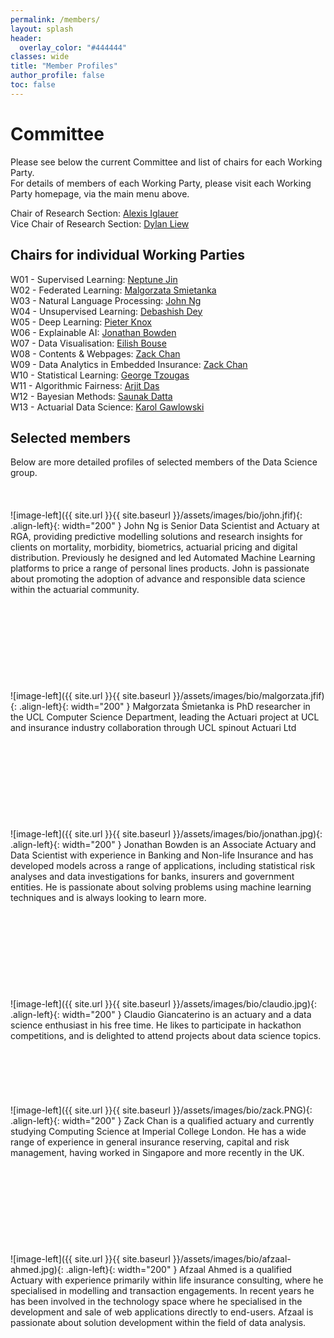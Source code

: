 ```yaml
---
permalink: /members/
layout: splash
header:
  overlay_color: "#444444"
classes: wide
title: "Member Profiles"
author_profile: false
toc: false
---
```


<div class="notice--info" markdown="1">

<h1>Committee</h1>

Please see below the current Committee and list of chairs for each Working Party.  
For details of members of each Working Party, please visit each Working Party homepage, via the main menu above.

Chair of Research Section: <a href="https://www.linkedin.com/in/aiglauer/?originalSubdomain=ch"> Alexis Iglauer </a>
<br>Vice Chair of Research Section: <a href="https://www.linkedin.com/in/dylanliew/"> Dylan Liew </a>


<h2>Chairs for individual Working Parties</h2>

W01 - Supervised Learning: <a href href="https://www.linkedin.com/in/neptune-jin-0a1aba93/"> Neptune Jin </a>
<br>W02 - Federated Learning: <a href href="https://www.linkedin.com/in/ma%C5%82gorzata-%C5%9Bmietanka-a1963a112/"> Malgorzata Smietanka </a>
<br>W03 - Natural Language Processing: <a href="https://www.linkedin.com/in/wui-hua-ng/"> John Ng </a>
<br>W04 - Unsupervised Learning: <a href="https://www.linkedin.com/in/debashish-dey-669025a3/"> Debashish Dey </a>
<br>W05 - Deep Learning: <a href href="https://www.linkedin.com/in/pieter-knox/"> Pieter Knox </a>
<br>W06 - Explainable AI: <a href href="https://www.linkedin.com/in/jonathan-bowden-22433b27/"> Jonathan Bowden </a>
<br>W07 - Data Visualisation: <a href href="https://www.linkedin.com/in/eilish-bouse-655194b2/"> Eilish Bouse </a>
<br>W08 - Contents & Webpages: <a href href="https://www.linkedin.com/in/chanzhanliang/"> Zack Chan </a>
<br>W09 - Data Analytics in Embedded Insurance: <a href href="https://www.linkedin.com/in/chanzhanliang/"> Zack Chan </a>
<br>W10 - Statistical Learning: <a href="https://researchportal.hw.ac.uk/en/persons/george-tzougas"> George Tzougas </a>
<br>W11 - Algorithmic Fairness: <a href="https://www.linkedin.com/in/arijitdas1986/"> Arjit Das </a>
<br>W12 - Bayesian Methods:  <a href="https://www.linkedin.com/in/saunak-dutta-b74a551b/"> Saunak Datta </a>
<br>W13 - Actuarial Data Science:  <a href="https://uk.linkedin.com/in/karol-gawlowski"> Karol Gawlowski </a>
</div>

<div class="notice--primary" markdown="1">
<h2>Selected members</h2>
Below are more detailed profiles of selected members of the Data Science group.
<br>
<br>
<br>
<br>
![image-left]({{ site.url }}{{ site.baseurl }}/assets/images/bio/john.jfif){: .align-left}{: width="200" } John Ng is Senior Data Scientist and Actuary at RGA, providing predictive modelling solutions and research insights for clients on mortality, morbidity, biometrics, actuarial pricing and digital distribution. Previously he designed and led Automated Machine Learning platforms to price a range of personal lines products. John is passionate about promoting the adoption of advance and responsible data science within the actuarial community.
<br>
<br>
<br>
<br>
<br>
<br>
<br>
<br>
<br>
<br>
![image-left]({{ site.url }}{{ site.baseurl }}/assets/images/bio/malgorzata.jfif){: .align-left}{: width="200" } Małgorzata Śmietanka is PhD researcher in the UCL Computer Science Department, leading the Actuari project at UCL and insurance industry collaboration through UCL spinout Actuari Ltd
<br>
<br>
<br>
<br>
<br>
<br>
<br>
<br>
<br>
<br>
![image-left]({{ site.url }}{{ site.baseurl }}/assets/images/bio/jonathan.jpg){: .align-left}{: width="200" } Jonathan Bowden is an Associate Actuary and Data Scientist with experience in Banking and Non-life Insurance and has developed models across a range of applications, including statistical risk analyses and data investigations for banks, insurers and government entities. He is passionate about solving problems using machine learning techniques and is always looking to learn more.
<br>
<br>
<br>
<br>
<br>
<br>
<br>
<br>
<br>
<br>
![image-left]({{ site.url }}{{ site.baseurl }}/assets/images/bio/claudio.jpg){: .align-left}{: width="200" } Claudio Giancaterino is an actuary  and a data science enthusiast in his free time. He likes to participate in hackathon competitions, and is delighted to attend projects about data science topics.
<br>
<br>
<br>
<br>
<br>
<br>
<br>
![image-left]({{ site.url }}{{ site.baseurl }}/assets/images/bio/zack.PNG){: .align-left}{: width="200" } Zack Chan is a qualified actuary and currently studying Computing Science at Imperial College London. He has a wide range of experience in general insurance reserving, capital and risk management, having worked in Singapore and more recently in the UK.
<br>
<br>
<br>
<br>
<br>
<br>
<br>
<br>
<br>
<br>
![image-left]({{ site.url }}{{ site.baseurl }}/assets/images/bio/afzaal-ahmed.jpg){: .align-left}{: width="200" } Afzaal Ahmed is a qualified Actuary with experience primarily within life insurance consulting, where he specialised in modelling and transaction engagements. In recent years he has been involved in the technology space where he specialised in the development and sale of web applications directly to end-users. Afzaal is passionate about solution development within the field of data analysis. 
<br>
<br>
<br>
<br>
<br>
<br>
<br>
<br>
<br>
<br>
</div>

